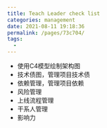 ```yaml
---
title: Teach Leader check list
categories: management
date: 2021-08-11 19:18:36
permalink: /pages/73c704/
tags: 
  - 
---
```


- 使用C4模型绘制架构图
- 技术债图，管理项目技术债
- 依赖管理，管理项目依赖
- 风险管理
- 上线流程管理
- 干系人管理
- 影响力
